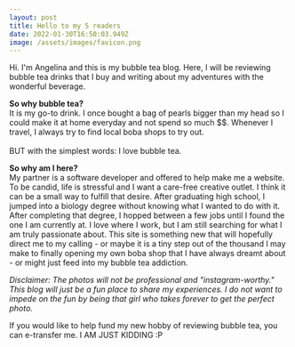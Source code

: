 ```yaml
---
layout: post
title: Hello to my 5 readers
date: 2022-01-30T16:50:03.949Z
image: /assets/images/favicon.png
---
```

Hi. I'm Angelina and this is my bubble tea blog. Here, I will be reviewing bubble tea drinks that I buy and writing about my adventures with the wonderful beverage.

**So why bubble tea?**\
It is my go-to drink. I once bought a bag of pearls bigger than my head so I could make it at home everyday and not spend so much $$. Whenever I travel, I always try to find local boba shops to try out.\
\
BUT with the simplest words: I love bubble tea.

**So why am I here?**\
My partner is a software developer and offered to help make me a website. To be candid, life is stressful and I want a care-free creative outlet. I think it can be a small way to fulfill that desire. After graduating high school, I jumped into a biology degree without knowing what I wanted to do with it. After completing that degree, I hopped between a few jobs until I found the one I am currently at. I love where I work, but I am still searching for what I am truly passionate about. This site is something new that will hopefully direct me to my calling - or maybe it is a tiny step out of the thousand I may make to finally opening my own boba shop that I have always dreamt about - or might just feed into my bubble tea addiction.

*Disclaimer: The photos will not be professional and "instagram-worthy." This blog will just be a fun place to share my experiences. I do not want to impede on the fun by being that girl who takes forever to get the perfect photo.*

If you would like to help fund my new hobby of reviewing bubble tea, you can e-transfer me. I AM JUST KIDDING :P